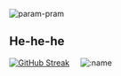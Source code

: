 
  
  ![param-pram](https://raw.githubusercontent.com/xxspell/xxspell/7b387c90af553a029a9f0cb5a4f1472076a6a91e/banner%20(1).png)
## He-he-he
[![GitHub Streak](https://streak-stats.demolab.com/?user=xxspell&theme=dracula&hide_border=true)](https://git.io/streak-stats)
           
 ![:name](https://count.getloli.com/get/@:xxspell)

